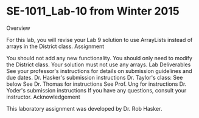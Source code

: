 # SE-1011_Lab-10 from Winter 2015


Overview

For this lab, you will revise your Lab 9 solution to use ArrayLists instead of arrays in the District class.
Assignment

You should not add any new functionality. You should only need to modify the District class. Your solution must not use any arrays.
Lab Deliverables
See your professor's instructions for details on submission guidelines and due dates.
Dr. Hasker's submission instructions
Dr. Taylor's class: See below
See Dr. Thomas for instructions
See Prof. Ung for instructions
Dr. Yoder's submission instructions
If you have any questions, consult your instructor.
Acknowledgement

This laboratory assignment was developed by Dr. Rob Hasker.
